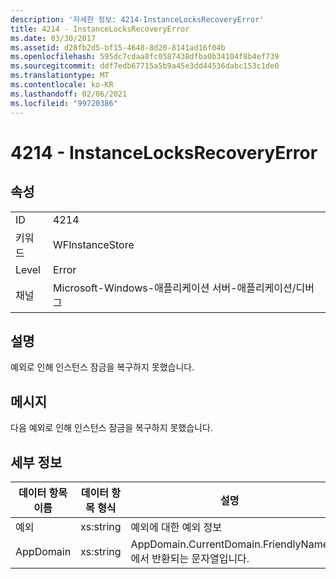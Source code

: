 ```yaml
---
description: '자세한 정보: 4214-InstanceLocksRecoveryError'
title: 4214 - InstanceLocksRecoveryError
ms.date: 03/30/2017
ms.assetid: d28fb2d5-bf15-4648-8d20-8141ad16f04b
ms.openlocfilehash: 595dc7cdaa8fc0587438dfba0b34104f8b4ef739
ms.sourcegitcommit: ddf7edb67715a5b9a45e3dd44536dabc153c1de0
ms.translationtype: MT
ms.contentlocale: ko-KR
ms.lasthandoff: 02/06/2021
ms.locfileid: "99720386"
---
```

# <a name="4214---instancelocksrecoveryerror"></a>4214 - InstanceLocksRecoveryError

## <a name="properties"></a>속성  
  
|||  
|-|-|  
|ID|4214|  
|키워드|WFInstanceStore|  
|Level|Error|  
|채널|Microsoft-Windows-애플리케이션 서버-애플리케이션/디버그|  
  
## <a name="description"></a>설명  

 예외로 인해 인스턴스 잠금을 복구하지 못했습니다.  
  
## <a name="message"></a>메시지  

 다음 예외로 인해 인스턴스 잠금을 복구하지 못했습니다.  
  
## <a name="details"></a>세부 정보  
  
|데이터 항목 이름|데이터 항목 형식|설명|  
|--------------------|--------------------|-----------------|  
|예외|xs:string|예외에 대한 예외 정보|  
|AppDomain|xs:string|AppDomain.CurrentDomain.FriendlyName에서 반환되는 문자열입니다.|
